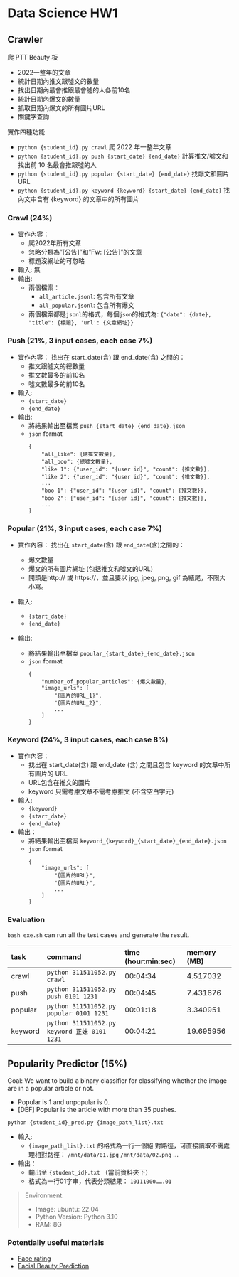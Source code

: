 # Data Science HW1

## Crawler

爬 PTT Beauty 板
* 2022一整年的文章
* 統計日期內推文跟噓文的數量
* 找出日期內最會推跟最會噓的人各前10名
* 統計日期內爆文的數量
* 抓取日期內爆文的所有圖片URL
* 關鍵字查詢

實作四種功能
* `python {student_id}.py crawl`
爬 2022	年一整年文章
* `python {student_id}.py push {start_date} {end_date}`
計算推文/噓文和找出前 10	名最會推跟噓的人
* `python {student_id}.py popular {start_date} {end_date}`
找爆文和圖片 URL
* `python {student_id}.py keyword {keyword} {start_date} {end_date}`
找內文中含有 {keyword}	的文章中的所有圖片

### Crawl (24%)

* 實作內容：
    * 爬2022年所有文章
    * 忽略分類為”[公告]”和”Fw: [公告]”的文章
    * 標題沒網址的可忽略
* 輸入: 無
* 輸出:
    * 兩個檔案：
        * `all_article.jsonl`: 包含所有文章
        * `all_popular.jsonl`: 包含所有爆文
    * 兩個檔案都是`jsonl`的格式，每個`json`的格式為:
    `{"date": {date}, "title": {標題}, 'url': {文章網址}}`

### Push (21%, 3 input cases, each case 7%)

* 實作內容：
找出在 start_date(含) 跟 end_date(含)	之間的：
    * 推文跟噓文的總數量
    * 推文數最多的前10名
    * 噓文數最多的前10名
* 輸入:
    * `{start_date}`
    * `{end_date}`
* 輸出:
    * 將結果輸出至檔案
    `push_{start_date}_{end_date}.json`
    * `json` format
        ```
        {
            "all_like": {總推文數量},
            "all_boo": {總噓文數量},
            "like 1": {"user_id": "{user id}", "count": {推文數}},
            "like 2": {"user_id": "{user id}", "count": {推文數}},
            ...
            "boo 1": {"user_id": "{user id}", "count": {推文數}},
            "boo 2": {"user_id": "{user id}", "count": {推文數}},
            ...
        }
        ```

### Popular (21%, 3 input cases, each case 7%)

* 實作內容：
找出在 `start_date`(含) 跟 `end_date`(含)之間的：
    * 爆文數量
    * 爆文的所有圖片網址 (包括推文和噓文的URL)
    * 開頭是http:// 或 https://，並且要以 jpg, jpeg, png, gif 為結尾，不限大小寫。
* 輸入:
    * `{start_date}`
    * `{end_date}`

* 輸出:
    * 將結果輸出至檔案
    `popular_{start_date}_{end_date}.json`
    * `json` format
        ```
        {
            "number_of_popular_articles": {爆文數量},
            "image_urls": [
                "{圖片的URL_1}",
                "{圖片的URL_2}",
                ...
            ]
        }
        ```

### Keyword (24%, 3 input cases, each case 8%)

* 實作內容：
    * 找出在 start_date(含) 跟 end_date (含) 之間且包含 keyword 的文章中所有圖片的 URL
    * URL包含在推文的圖片
    * keyword 只需考慮文章不需考慮推文 (不含空白字元)
* 輸入:
    * `{keyword}`
    * `{start_date}`
    * `{end_date}`
* 輸出：
    * 將結果輸出至檔案
        `keyword_{keyword}_{start_date}_{end_date}.json`
    * `json` format
        ```
        {
            "image_urls": [
                "{圖片的URL}",
                "{圖片的URL}",
                ...
            ]
        }
        ```

### Evaluation

`bash exe.sh` can run all the test cases and generate the result.

|task|command|time (hour:min:sec)|memory (MB)|
|:-|:-|:-|:-|
|crawl|`python 311511052.py crawl`|00:04:34|4.517032|
|push|`python 311511052.py push 0101 1231`|00:04:45|7.431676|
|popular|`python 311511052.py popular 0101 1231`|00:01:18|3.340951|
|keyword|`python 311511052.py keyword 正妹 0101 1231`|00:04:21|19.695956|

## Popularity Predictor (15%)

Goal: We want to build a binary classifier for classifying whether the image are in a popular article or not.
* Popular is 1 and unpopular is 0.
* [DEF] Popular is the article with more than 35 pushes.

`python {student_id}_pred.py {image_path_list}.txt`

* 輸入:
    * `{image_path_list}.txt` 的格式為一行一個絕
        對路徑，可直接讀取不需處理相對路徑：
        `/mnt/data/01.jpg`
        `/mnt/data/02.png`
        ...
* 輸出：
    * 輸出至 `{student_id}.txt` （當前資料夾下）
    * 格式為一行01字串，代表分類結果：
    `10111000…….01`

> Environment: 
> * Image: ubuntu: 22.04
> * Python	Version: Python 3.10
> * RAM: 8G

### Potentially	useful	materials
* [Face rating](https://github.com/HuyTu7/face_rating)
* [Facial Beauty Prediction](https://towardsdatascience.com/how-attractive-are-you-in-the-eyes-of-deep-neural-network-3d71c0755ccc)